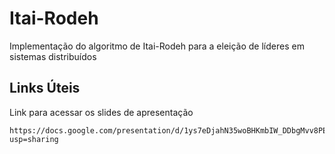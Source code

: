 # Itai-Rodeh
Implementação do algoritmo de Itai-Rodeh para a eleição de líderes em sistemas distribuídos

## Links Úteis

Link para acessar os slides de apresentação
```
https://docs.google.com/presentation/d/1ys7eDjahN35woBHKmbIW_DDbgMvv8PEI7KpHp9fT9iw/edit?usp=sharing
```
